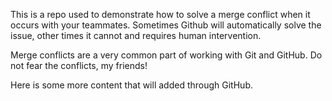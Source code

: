 This is a repo used to demonstrate how to solve a merge conflict when it occurs with your teammates. Sometimes Github will automatically solve the issue, other times it cannot and requires human intervention.

Merge conflicts are a very common part of working with Git and GitHub. Do not fear the conflicts, my friends!

Here is some more content that will added through GitHub.
